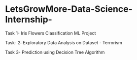 # LetsGrowMore-Data-Science-Internship-

Task 1- Iris Flowers Classification ML Project


Task- 2: Exploratory Data Analysis on Dataset - Terrorism


Task 3- Prediction using Decision Tree Algorithm
